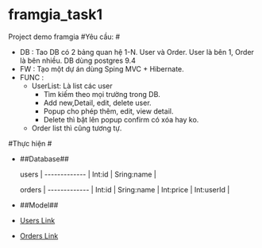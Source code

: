 # framgia_task1
Project demo framgia
#Yêu cầu: #
+ DB : Tao DB có 2 bảng quan hệ 1-N. User và Order. User là bên 1, Order là bên nhiều. DB dùng postgres 9.4
+ FW : Tạo một dự án dùng Sping MVC + Hibernate.
+ FUNC :
   + UserList: Là list các user
      + Tìm kiếm theo mọi trường trong DB.
       + Add new,Detail, edit, delete user.
      + Popup cho phép thêm, edit, view detail.
      + Delete thì bật lên popup confirm có xóa hay ko.
   + Order list thì cũng tương tự.
  
#Thực hiện #
+ ##Database##

   users      | 
------------- |
Int:id        |
Sring:name    | 

   orders     | 
------------- |
Int:id        |
Sring:name    | 
Int:price     | 
Int:userId    | 

+ ##Model##
+  [Users Link](https://github.com/phamnoone/framgia_task1/blob/master/src/java/model/users/Users.java)
+  [Orders Link](https://github.com/phamnoone/framgia_task1/blob/master/src/java/model/orders/Orders.java)


